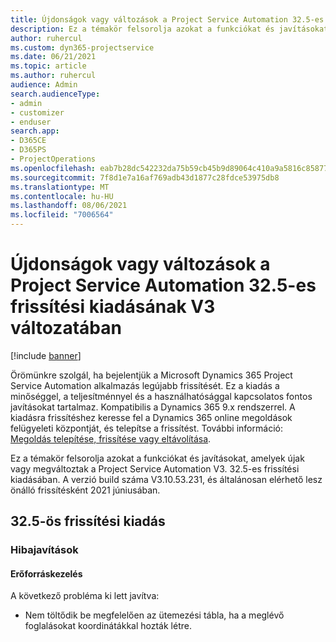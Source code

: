 ```yaml
---
title: Újdonságok vagy változások a Project Service Automation 32.5-es frissítési kiadásának V3 változatában
description: Ez a témakör felsorolja azokat a funkciókat és javításokat, amelyek elérhetők a Project Service Automation V3. 32.5-os frissítési kiadásában.
author: ruhercul
ms.custom: dyn365-projectservice
ms.date: 06/21/2021
ms.topic: article
ms.author: ruhercul
audience: Admin
search.audienceType:
- admin
- customizer
- enduser
search.app:
- D365CE
- D365PS
- ProjectOperations
ms.openlocfilehash: eab7b28dc542232da75b59cb45b9d89064c410a9a5816c8587783140daf54f46
ms.sourcegitcommit: 7f8d1e7a16af769adb43d1877c28fdce53975db8
ms.translationtype: MT
ms.contentlocale: hu-HU
ms.lasthandoff: 08/06/2021
ms.locfileid: "7006564"
---
```

# <a name="whats-new-or-changed-in-project-service-automation-update-release-325-v3"></a>Újdonságok vagy változások a Project Service Automation 32.5-es frissítési kiadásának V3 változatában

[!include [banner](../includes/psa-now-project-operations.md)]

Örömünkre szolgál, ha bejelentjük a Microsoft Dynamics 365 Project Service Automation alkalmazás legújabb frissítését. Ez a kiadás a minőséggel, a teljesítménnyel és a használhatósággal kapcsolatos fontos javításokat tartalmaz. Kompatibilis a Dynamics 365 9.x rendszerrel. A kiadásra frissítéshez keresse fel a Dynamics 365 online megoldások felügyeleti központját, és telepítse a frissítést. További információ: [Megoldás telepítése, frissítése vagy eltávolítása](/power-platform/admin/install-remove-preferred-solution).

Ez a témakör felsorolja azokat a funkciókat és javításokat, amelyek újak vagy megváltoztak a Project Service Automation V3. 32.5-es frissítési kiadásában. A verzió build száma V3.10.53.231, és általánosan elérhető lesz önálló frissítésként 2021 júniusában.

## <a name="update-release-325"></a>32.5-ös frissítési kiadás

### <a name="bug-fixes"></a>Hibajavítások

#### <a name="resource-management"></a>Erőforráskezelés

A következő probléma ki lett javítva:

- Nem töltődik be megfelelően az ütemezési tábla, ha a meglévő foglalásokat koordinátákkal hozták létre.


